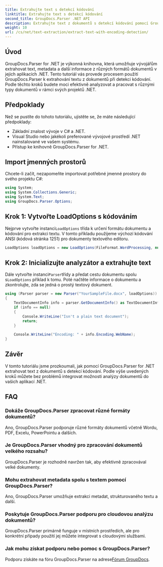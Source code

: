 ```yaml
---
title: Extrahujte text s detekcí kódování
linktitle: Extrahujte text s detekcí kódování
second_title: GroupDocs.Parser .NET API
description: Extrahujte text z dokumentů s detekcí kódování pomocí GroupDocs.Parser pro .NET. Efektivně analyzujte různé formáty ve svých aplikacích .NET.
weight: 10
url: /cs/net/text-extraction/extract-text-with-encoding-detection/
---
```

## Úvod
GroupDocs.Parser for .NET je výkonná knihovna, která umožňuje vývojářům extrahovat text, metadata a další informace z různých formátů dokumentů v jejich aplikacích .NET. Tento tutoriál vás provede procesem použití GroupDocs.Parser k extrahování textu z dokumentů při detekci kódování. Podle těchto kroků budete moci efektivně analyzovat a pracovat s různými typy dokumentů v rámci svých projektů .NET.
## Předpoklady
Než se pustíte do tohoto tutoriálu, ujistěte se, že máte následující předpoklady:
- Základní znalost vývoje v C# a .NET.
- Visual Studio nebo jakékoli preferované vývojové prostředí .NET nainstalované ve vašem systému.
- Přístup ke knihovně GroupDocs.Parser for .NET.

## Import jmenných prostorů
Chcete-li začít, nezapomeňte importovat potřebné jmenné prostory do svého projektu C#:
```csharp
using System;
using System.Collections.Generic;
using System.Text;
using GroupDocs.Parser.Options;
```
## Krok 1: Vytvořte LoadOptions s kódováním
 Nejprve vytvořte instanci`LoadOptions` třída k určení formátu dokumentu a kódování pro extrakci textu. V tomto příkladu použijeme výchozí kódování ANSI (kódová stránka 1251) pro dokumenty textového editoru.
```csharp
LoadOptions loadOptions = new LoadOptions(FileFormat.WordProcessing, null, null, Encoding.GetEncoding(1251));
```
## Krok 2: Inicializujte analyzátor a extrahujte text
 Dále vytvořte instanci`Parser`třídy a předat cestu dokumentu spolu s`LoadOptions` příklad k tomu. Poté načtěte informace o dokumentu a zkontrolujte, zda se jedná o prostý textový dokument.
```csharp
using (Parser parser = new Parser("YourSampleFile.docx", loadOptions))
{
    TextDocumentInfo info = parser.GetDocumentInfo() as TextDocumentInfo;
    if (info == null)
    {
        Console.WriteLine("Isn't a plain text document");
        return;
    }
    
    Console.WriteLine("Encoding: " + info.Encoding.WebName);
}
```

## Závěr
V tomto tutoriálu jsme prozkoumali, jak pomocí GroupDocs.Parser for .NET extrahovat text z dokumentů s detekcí kódování. Podle výše uvedených kroků můžete bez problémů integrovat možnosti analýzy dokumentů do vašich aplikací .NET.

## FAQ
### Dokáže GroupDocs.Parser zpracovat různé formáty dokumentů?
Ano, GroupDocs.Parser podporuje různé formáty dokumentů včetně Wordu, PDF, Excelu, PowerPointu a dalších.
### Je GroupDocs.Parser vhodný pro zpracování dokumentů velkého rozsahu?
GroupDocs.Parser je rozhodně navržen tak, aby efektivně zpracovával velké dokumenty.
### Mohu extrahovat metadata spolu s textem pomocí GroupDocs.Parser?
Ano, GroupDocs.Parser umožňuje extrakci metadat, strukturovaného textu a další.
### Poskytuje GroupDocs.Parser podporu pro cloudovou analýzu dokumentů?
GroupDocs.Parser primárně funguje v místních prostředích, ale pro konkrétní případy použití jej můžete integrovat s cloudovými službami.
### Jak mohu získat podporu nebo pomoc s GroupDocs.Parser?
Podporu získáte na fóru GroupDocs.Parser na adrese[Fórum GroupDocs](https://forum.groupdocs.com/c/parser/17).